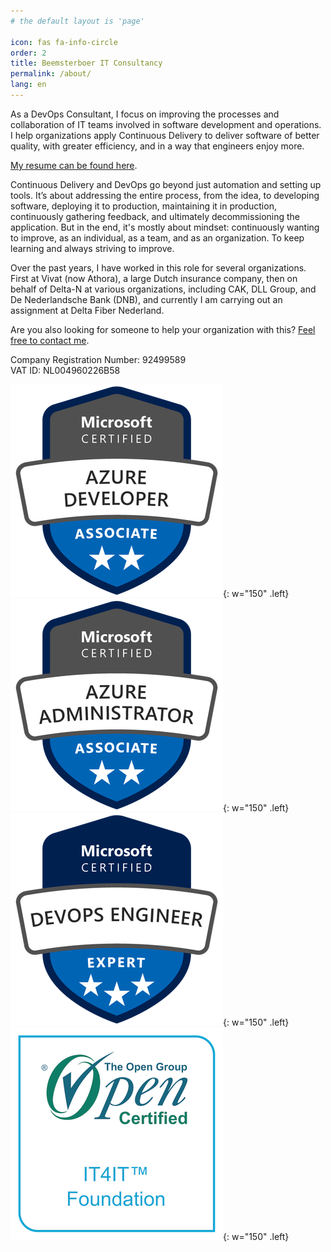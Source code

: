 ```yaml
---
# the default layout is 'page'

icon: fas fa-info-circle
order: 2
title: Beemsterboer IT Consultancy
permalink: /about/
lang: en
---
```


As a DevOps Consultant, I focus on improving the processes and collaboration of
IT teams involved in software development and operations. I help organizations
apply Continuous Delivery to deliver software of better quality, with greater
efficiency, and in a way that engineers enjoy more.

[My resume can be found here](/about/resume).

Continuous Delivery and DevOps go beyond just automation and setting up tools.
It’s about addressing the entire process, from the idea, to developing software,
deploying it to production, maintaining it in production, continuously gathering
feedback, and ultimately decommissioning the application. But in the end, it's
mostly about mindset: continuously wanting to improve, as an individual, as a
team, and as an organization. To keep learning and always striving to improve.

Over the past years, I have worked in this role for several organizations.
First at Vivat (now Athora), a large Dutch insurance company, then on behalf of
Delta-N at various organizations, including CAK, DLL Group, and De Nederlandsche
Bank (DNB), and currently I am carrying out an assignment at Delta Fiber Nederland.

Are you also looking for someone to help your organization with this?
[Feel free to contact me](mailto:info@mikebeemsterboer.nl).

Company Registration Number: 92499589\
VAT ID: NL004960226B58

![Azure Developer](/assets/img/certifications/azure-developer-associate-600x600.png){: w="150" .left}
![Azure Administrator](/assets/img/certifications/azure-administrator-associate-600x600.png){: w="150" .left}
![Azure DevOps](/assets/img/certifications/azure-devops-engineer-expert-600x600.png){: w="150" .left}
![IT4IT Foundation](/assets/img/certifications/badge-it4it-foundation.png){: w="150" .left}
